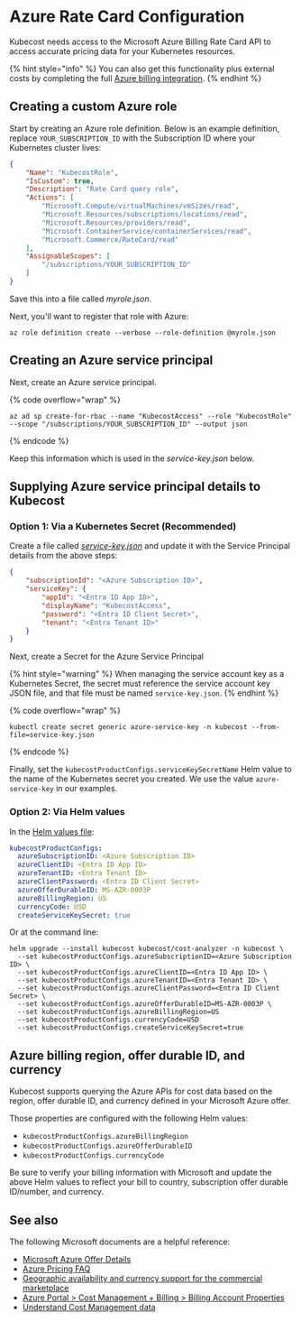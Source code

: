 # Azure Rate Card Configuration

Kubecost needs access to the Microsoft Azure Billing Rate Card API to access accurate pricing data for your Kubernetes resources.

{% hint style="info" %}
You can also get this functionality plus external costs by completing the full [Azure billing integration](azure-out-of-cluster.md).
{% endhint %}

## Creating a custom Azure role

Start by creating an Azure role definition. Below is an example definition, replace `YOUR_SUBSCRIPTION_ID` with the Subscription ID where your Kubernetes cluster lives:

```json
{
    "Name": "KubecostRole",
    "IsCustom": true,
    "Description": "Rate Card query role",
    "Actions": [
        "Microsoft.Compute/virtualMachines/vmSizes/read",
        "Microsoft.Resources/subscriptions/locations/read",
        "Microsoft.Resources/providers/read",
        "Microsoft.ContainerService/containerServices/read",
        "Microsoft.Commerce/RateCard/read"
    ],
    "AssignableScopes": [
        "/subscriptions/YOUR_SUBSCRIPTION_ID"
    ]
}
```

Save this into a file called _myrole.json_.

Next, you'll want to register that role with Azure:

```shell
az role definition create --verbose --role-definition @myrole.json
```

## Creating an Azure service principal

Next, create an Azure service principal.

{% code overflow="wrap" %}
```shell
az ad sp create-for-rbac --name "KubecostAccess" --role "KubecostRole" --scope "/subscriptions/YOUR_SUBSCRIPTION_ID" --output json
```
{% endcode %}

Keep this information which is used in the _service-key.json_ below.

## Supplying Azure service principal details to Kubecost

### Option 1: Via a Kubernetes Secret (Recommended)

Create a file called [_service-key.json_](https://github.com/kubecost/poc-common-configurations/blob/main/azure/service-key.json) and update it with the Service Principal details from the above steps:

```json
{
    "subscriptionId": "<Azure Subscription ID>",
    "serviceKey": {
        "appId": "<Entra ID App ID>",
        "displayName": "KubecostAccess",
        "password": "<Entra ID Client Secret>",
        "tenant": "<Entra Tenant ID>"
    }
}
```

Next, create a Secret for the Azure Service Principal

{% hint style="warning" %}
When managing the service account key as a Kubernetes Secret, the secret must reference the service account key JSON file, and that file must be named `service-key.json`.
{% endhint %}

{% code overflow="wrap" %}
```shell
kubectl create secret generic azure-service-key -n kubecost --from-file=service-key.json
```
{% endcode %}

Finally, set the `kubecostProductConfigs.serviceKeySecretName` Helm value to the name of the Kubernetes secret you created. We use the value `azure-service-key` in our examples.

### Option 2: Via Helm values

In the [Helm values file](https://github.com/kubecost/cost-analyzer-helm-chart/blob/4eaaa9acef33468dd0d9fac046defe0af17811b4/cost-analyzer/values.yaml#L770-L776):

```yaml
kubecostProductConfigs:
  azureSubscriptionID: <Azure Subscription ID>
  azureClientID: <Entra ID App ID>
  azureTenantID: <Entra Tenant ID>
  azureClientPassword: <Entra ID Client Secret>
  azureOfferDurableID: MS-AZR-0003P
  azureBillingRegion: US
  currencyCode: USD
  createServiceKeySecret: true
```

Or at the command line:

```shell
helm upgrade --install kubecost kubecost/cost-analyzer -n kubecost \
  --set kubecostProductConfigs.azureSubscriptionID=<Azure Subscription ID> \
  --set kubecostProductConfigs.azureClientID=<Entra ID App ID> \
  --set kubecostProductConfigs.azureTenantID=<Entra Tenant ID> \
  --set kubecostProductConfigs.azureClientPassword=<Entra ID Client Secret> \
  --set kubecostProductConfigs.azureOfferDurableID=MS-AZR-0003P \
  --set kubecostProductConfigs.azureBillingRegion=US
  --set kubecostProductConfigs.currencyCode=USD
  --set kubecostProductConfigs.createServiceKeySecret=true
```

## Azure billing region, offer durable ID, and currency

Kubecost supports querying the Azure APIs for cost data based on the region, offer durable ID, and currency defined in your Microsoft Azure offer.

Those properties are configured with the following Helm values:

* `kubecostProductConfigs.azureBillingRegion`
* `kubecostProductConfigs.azureOfferDurableID`
* `kubecostProductConfigs.currencyCode`

Be sure to verify your billing information with Microsoft and update the above Helm values to reflect your bill to country, subscription offer durable ID/number, and currency.

## See also

The following Microsoft documents are a helpful reference:

* [Microsoft Azure Offer Details](https://azure.microsoft.com/en-us/support/legal/offer-details/)
* [Azure Pricing FAQ](https://azure.microsoft.com/en-us/pricing/faq/)
* [Geographic availability and currency support for the commercial marketplace](https://docs.microsoft.com/en-us/azure/marketplace/marketplace-geo-availability-currencies)
* [Azure Portal > Cost Management + Billing > Billing Account Properties](https://portal.azure.com/#view/Microsoft\_Azure\_GTM/ModernBillingMenuBlade/\~/Properties)
* [Understand Cost Management data](https://docs.microsoft.com/en-us/azure/cost-management-billing/costs/understand-cost-mgt-data)
